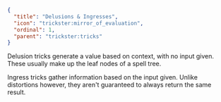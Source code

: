 ```json
{
  "title": "Delusions & Ingresses",
  "icon": "trickster:mirror_of_evaluation",
  "ordinal": 1,
  "parent": "trickster:tricks"
}
```

Delusion tricks generate a value based on context, with no input given. 
These usually make up the leaf nodes of a spell tree.


Ingress tricks gather information based on the input given. 
Unlike distortions however, they aren't guaranteed to always return the same result.
